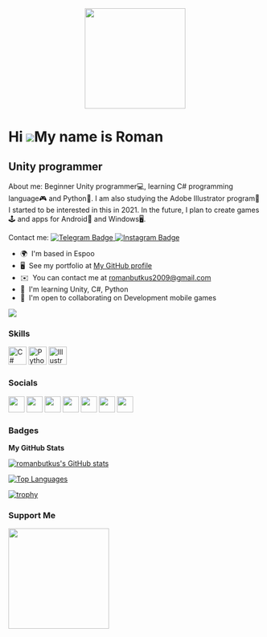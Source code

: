 <div id="header" align="center">
  <img src="https://media.giphy.com/media/hqU2KkjW5bE2v2Z7Q2/giphy.gif" width="200"/>
</div>


Hi ![](https://user-images.githubusercontent.com/18350557/176309783-0785949b-9127-417c-8b55-ab5a4333674e.gif)My name is Roman
=============================================================================================================================

Unity programmer
----------------

About me: Beginner Unity programmer💻, learning C# programming language🎮 and Python🐍. I am also studying the Adobe Illustrator program🎨 I started to be interested in this in 2021. In the future, I plan to create games🕹 and apps for Android📱 and Windows🖥. 

Contact me: <a href="https://t.me/romanbutkus">
  <img src="https://img.shields.io/badge/Telegram-blue?logo=Telegram&logoColor=white" alt="Telegram Badge"/> 
</a>
<a href="https://instagram.com/butkus_roman">
  <img src="https://img.shields.io/badge/Instagram-green?logo=Instagram&logoColor=purple" alt="Instagram Badge"/>
</a>

* 🌍  I'm based in Espoo
* 🖥️  See my portfolio at [My GitHub profile](http://github/romanbutkus)
* ✉️  You can contact me at [romanbutkus2009@gmail.com](mailto:romanbutkus2009@gmail.com)
* 🧠  I'm learning Unity, C#, Python
* 🤝  I'm open to collaborating on Development mobile games

<a href="https://www.github.com/romanbutkus" target="_blank" rel="noreferrer"><img
src="https://img.shields.io/github/followers/romanbutkus?logo=github&style=for-the-badge&color=6366f1&labelColor=1c1917" /></a>

### Skills


<p align="left">
<a href="https://docs.microsoft.com/en-us/dotnet/csharp/" target="_blank" rel="noreferrer"><img src="https://raw.githubusercontent.com/danielcranney/readme-generator/main/public/icons/skills/csharp-colored.svg" width="36" height="36" alt="C#" /></a>
<a href="https://www.python.org/" target="_blank" rel="noreferrer"><img src="https://raw.githubusercontent.com/danielcranney/readme-generator/main/public/icons/skills/python-colored.svg" width="36" height="36" alt="Python" /></a>
<a href="adobe.com/uk/products/illustrator.html" target="_blank" rel="noreferrer"><img src="https://raw.githubusercontent.com/danielcranney/readme-generator/main/public/icons/skills/illustrator-colored-dark.svg" width="36" height="36" alt="Illustrator" /></a>
</p>


### Socials

<p align="left"> <a href="https://discord.com/users/frox1c#6436" target="_blank" rel="noreferrer"><img src="https://raw.githubusercontent.com/danielcranney/readme-generator/main/public/icons/socials/discord.svg" width="32" height="32" /></a> <a href="https://www.facebook.com/profile.php?id=100065123958999" target="_blank" rel="noreferrer"><img src="https://raw.githubusercontent.com/danielcranney/readme-generator/main/public/icons/socials/facebook.svg" width="32" height="32" /></a> <a href="https://www.github.com/romanbutkus" target="_blank" rel="noreferrer"><img src="https://raw.githubusercontent.com/danielcranney/readme-generator/main/public/icons/socials/github-dark.svg" width="32" height="32" /></a> <a href="http://www.instagram.com/butkus_roman" target="_blank" rel="noreferrer"><img src="https://raw.githubusercontent.com/danielcranney/readme-generator/main/public/icons/socials/instagram.svg" width="32" height="32" /></a> <a href="https://www.twitter.com/RomanButkus" target="_blank" rel="noreferrer"><img src="https://raw.githubusercontent.com/danielcranney/readme-generator/main/public/icons/socials/twitter.svg" width="32" height="32" /></a> <a href="https://www.youtube.com/c/channel/UCYSTYV9anZwVuqAPcM6ilcw" target="_blank" rel="noreferrer"><img src="https://raw.githubusercontent.com/danielcranney/readme-generator/main/public/icons/socials/youtube.svg" width="32" height="32" /></a> <a href="https://www.twitch.tv/froxik_dis_ok" target="_blank" rel="noreferrer"><img src="https://raw.githubusercontent.com/danielcranney/readme-generator/main/public/icons/socials/twitch.svg" width="32" height="32" /></a></p>

### Badges

<b>My GitHub Stats</b>

<a href="http://www.github.com/romanbutkus"><img src="https://github-readme-stats.vercel.app/api?username=romanbutkus&show_icons=true&hide=&count_private=true&title_color=3382ed&text_color=14b8a6&icon_color=6366f1&bg_color=1c1917&hide_border=true&show_icons=true" alt="romanbutkus's GitHub stats" /></a>

<a href="https://github.com/romanbutkus" align="left"><img src="https://github-readme-stats.vercel.app/api/top-langs/?username=romanbutkus&langs_count=10&title_color=3382ed&text_color=14b8a6&icon_color=6366f1&bg_color=1c1917&hide_border=true&locale=en&custom_title=Top%20%Languages" alt="Top Languages" /></a>

[![trophy](https://github-profile-trophy.vercel.app/?username=romanButkus&theme=onedark)](https://github.com/ryo-ma/github-profile-trophy)

### Support Me

<a href="https://www.buymeacoffee.com/romanbutkus"><img src="https://cdn.buymeacoffee.com/buttons/v2/default-yellow.png" width="200" /></a>

